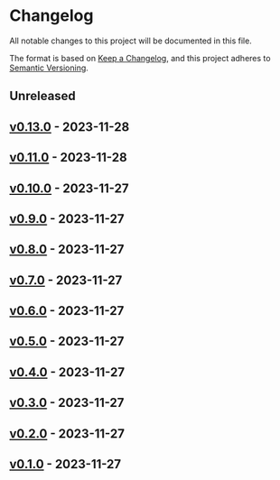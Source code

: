 # Changelog

All notable changes to this project will be documented in this file.

The format is based on [Keep a Changelog](https://keepachangelog.com/en/1.0.0/),
and this project adheres to [Semantic Versioning](https://semver.org/spec/v2.0.0.html).

## Unreleased

## [v0.13.0](https://github.com/gagan3012/PolyDeDupe/releases/tag/v0.13.0) - 2023-11-28

## [v0.11.0](https://github.com/gagan3012/PolyDeDupe/releases/tag/v0.11.0) - 2023-11-28

## [v0.10.0](https://github.com/gagan3012/PolyDeDupe/releases/tag/v0.10.0) - 2023-11-27

## [v0.9.0](https://github.com/gagan3012/PolyDeDupe/releases/tag/v0.9.0) - 2023-11-27

## [v0.8.0](https://github.com/gagan3012/PolyDeDupe/releases/tag/v0.8.0) - 2023-11-27

## [v0.7.0](https://github.com/gagan3012/PolyDeDupe/releases/tag/v0.7.0) - 2023-11-27

## [v0.6.0](https://github.com/gagan3012/PolyDeDupe/releases/tag/v0.6.0) - 2023-11-27

## [v0.5.0](https://github.com/gagan3012/PolyDeDupe/releases/tag/v0.5.0) - 2023-11-27

## [v0.4.0](https://github.com/gagan3012/PolyDeDupe/releases/tag/v0.4.0) - 2023-11-27

## [v0.3.0](https://github.com/gagan3012/PolyDeDupe/releases/tag/v0.3.0) - 2023-11-27

## [v0.2.0](https://github.com/gagan3012/PolyDeDupe/releases/tag/v0.2.0) - 2023-11-27

## [v0.1.0](https://github.com/gagan3012/PolyDeDupe/releases/tag/v0.1.0) - 2023-11-27
